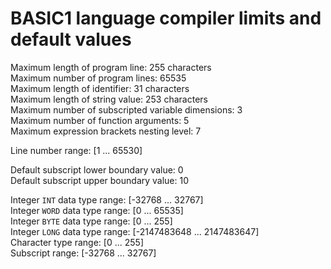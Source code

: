 # BASIC1 language compiler limits and default values  

Maximum length of program line: 255 characters  
Maximum number of program lines: 65535  
Maximum length of identifier: 31 characters  
Maximum length of string value: 253 characters  
Maximum number of subscripted variable dimensions: 3  
Maximum number of function arguments: 5  
Maximum expression brackets nesting level: 7  
  
Line number range: \[1 ... 65530\]  
  
Default subscript lower boundary value: 0  
Default subscript upper boundary value: 10  

Integer `INT` data type range: \[-32768 ... 32767\]  
Integer `WORD` data type range: \[0 ... 65535\]  
Integer `BYTE` data type range: \[0 ... 255\]  
Integer `LONG` data type range: \[-2147483648 ... 2147483647\]  
Character type range: \[0 ... 255\]  
Subscript range: \[-32768 ... 32767\]  
  